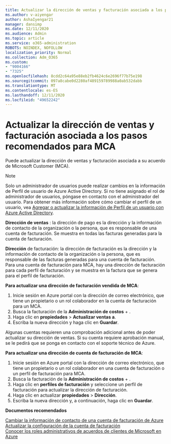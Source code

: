 ```yaml
---
title: Actualizar la dirección de ventas y facturación asociada a los pasos recomendados para MCA
ms.author: v-aiyengar
author: AshaIyengar21
manager: dansimp
ms.date: 12/11/2020
ms.audience: Admin
ms.topic: article
ms.service: o365-administration
ROBOTS: NOINDEX, NOFOLLOW
localization_priority: Normal
ms.collection: Adm_O365
ms.custom:
- "9004166"
- "7325"
ms.openlocfilehash: 8cdd2c64a95e88eb2fb4624c6e2696f77b75e198
ms.sourcegitcommit: 097a8cabe0d2280af489159789988a0ab532dabb
ms.translationtype: MT
ms.contentlocale: es-ES
ms.lasthandoff: 12/11/2020
ms.locfileid: "49652242"
---
```

# <a name="update-sold-to-and-bill-to-address-associated-to-your-mca---recommended-steps"></a>Actualizar la dirección de ventas y facturación asociada a los pasos recomendados para MCA

Puede actualizar la dirección de ventas y facturación asociada a su acuerdo de Microsoft Customer (MCA). 

> [!NOTE]
> Solo un administrador de usuarios puede realizar cambios en la información de Perfil de usuario de Azure Active Directory. Si no tiene asignado el rol de administrador de usuarios, póngase en contacto con el administrador del usuario. Para obtener más información sobre cómo cambiar el perfil de un usuario, vea [Agregar o actualizar la información de Perfil de un usuario con Azure Active Directory](https://docs.microsoft.com/azure/active-directory/fundamentals/active-directory-users-profile-azure-portal).

**Dirección de ventas** : la dirección de pago es la dirección y la información de contacto de la organización o la persona, que es responsable de una cuenta de facturación. Se muestra en todas las facturas generadas para la cuenta de facturación.

**Dirección** de facturación: la dirección de facturación es la dirección y la información de contacto de la organización o la persona, que es responsable de las facturas generadas para una cuenta de facturación. Para una cuenta de facturación para MCA, hay una dirección de facturación para cada perfil de facturación y se muestra en la factura que se genera para el perfil de facturación.

**Para actualizar una dirección de facturación vendida de MCA**:

1. Inicie sesión en Azure portal con la dirección de correo electrónico, que tiene un propietario o un rol colaborador en la cuenta de facturación para un MCA.
1. Busca la facturación de la **Administración de costos**  +  .
1. Haga clic en **propiedades**  >  **Actualizar ventas a**.
1. Escriba la nueva dirección y haga clic en **Guardar**.

Algunas cuentas requieren una comprobación adicional antes de poder actualizar su dirección de ventas. Si su cuenta requiere aprobación manual, se le pedirá que se ponga en contacto con el soporte técnico de Azure.

**Para actualizar una dirección de cuenta de facturación de MCA**: 

1. Inicie sesión en Azure portal con la dirección de correo electrónico, que tiene un propietario o un rol colaborador en una cuenta de facturación o un perfil de facturación para MCA.
1. Busca la facturación de la **Administración de costos**  +  .
1. Haga clic en **perfiles de facturación** y seleccione un perfil de facturación para actualizar la dirección de facturación.
1. Haga clic en actualizar **propiedades**  >  **Dirección**.
1. Escriba la nueva dirección y, a continuación, haga clic en **Guardar**.

**Documentos recomendados**

[Cambiar la información de contacto de una cuenta de facturación de Azure](https://docs.microsoft.com/azure/cost-management-billing/manage/change-azure-account-profile)   
[Actualizar la configuración de la cuenta de facturación](https://docs.microsoft.com/microsoft-store/update-microsoft-store-for-business-account-settings)  
[Conocer los roles administrativos de acuerdos de clientes de Microsoft en Azure](https://docs.microsoft.com/azure/cost-management-billing/manage/understand-mca-roles)